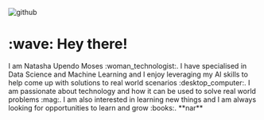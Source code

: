 ﻿![github](https://img.shields.io/badge/GitHub-000000?style=for-the-badge&logo=GitHub&logoColor=white)
<h1>:wave: Hey there!</h1>
I am Natasha Upendo Moses :woman_technologist:. I have specialised in Data Science and Machine Learning and I enjoy leveraging my AI skills to help come up with solutions to real world scenarios :desktop_computer:. I am passionate about technology and how it can be used to solve real world problems :mag:. I am also interested in learning new things and I am always looking for opportunities to learn and grow :books:. **nar**
